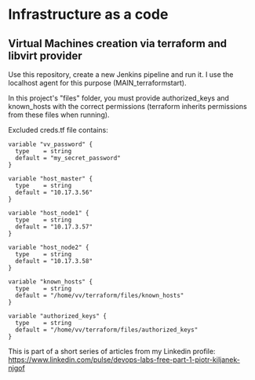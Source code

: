 # Infrastructure as a code

## Virtual Machines creation via terraform and libvirt provider

Use this repository, create a new Jenkins pipeline and run it. I use the localhost agent for this purpose (MAIN_terraformstart).

In this project's "files" folder, you must provide authorized_keys and known_hosts with the correct permissions (terraform inherits permissions from these files when running).

Excluded creds.tf file contains:

```
variable "vv_password" {
  type    = string
  default = "my_secret_password"
}

variable "host_master" {
  type    = string
  default = "10.17.3.56"
}

variable "host_node1" {
  type    = string
  default = "10.17.3.57"
}

variable "host_node2" {
  type    = string
  default = "10.17.3.58"
}

variable "known_hosts" {
  type    = string
  default = "/home/vv/terraform/files/known_hosts"
}

variable "authorized_keys" {
  type    = string
  default = "/home/vv/terraform/files/authorized_keys"
}
```

This is part of a short series of articles from my Linkedin profile:  https://www.linkedin.com/pulse/devops-labs-free-part-1-piotr-kiljanek-njgof